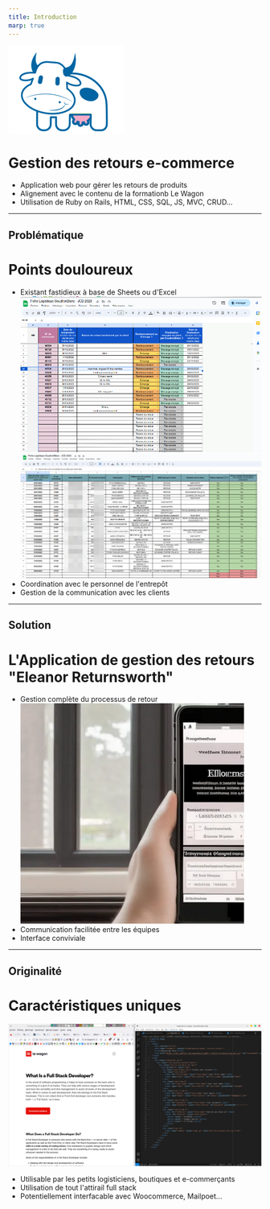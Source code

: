 ```yaml
---
title: Introduction
marp: true
---
```

<!-- _backgroundColor: snow -->

![bg left 25%](Images/vache_eleanor.png)
# Gestion des retours e-commerce


- Application web pour gérer les retours de produits
- Alignement avec le contenu de la formationb Le Wagon
- Utilisation de Ruby on Rails, HTML, CSS, SQL, JS, MVC, CRUD...


---
Problématique
---
<!-- _backgroundColor: snow -->
# Points douloureux

- Existant fastidieux à base de Sheets ou d'Excel  ![bg right ](Images/GB_retours.png)
![bg right](Images/retour_logistique.png)
- Coordination avec le personnel de l'entrepôt
- Gestion de la communication avec les clients




---
Solution
---
<!-- _backgroundColor: snow -->
# L'Application de gestion des retours "Eleanor Returnsworth"

- Gestion complète du processus de retour![bg right 80%](Images/Eleanor_Returnsworth.png)
- Communication facilitée entre les équipes
- Interface conviviale


---
Originalité
---
<!-- _backgroundColor: snow -->
# Caractéristiques uniques
![bg right 100%](Images/wagon_full_stack.png)
- Utilisable par les petits logisticiens, boutiques et e-commerçants
- Utilisation de tout l'attirail full stack
- Potentiellement interfacable avec Woocommerce, Mailpoet...
